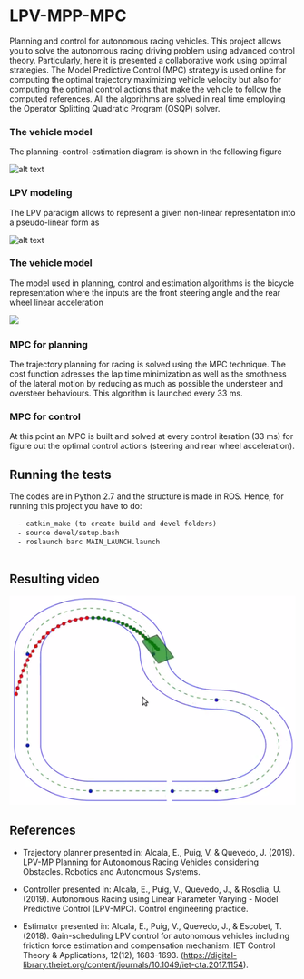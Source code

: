 # LPV-MPP-MPC
Planning and control for autonomous racing vehicles. This project allows you to solve the autonomous racing driving problem using advanced control theory. 
Particularly, here it is presented a collaborative work using optimal strategies. The Model Predictive Control (MPC) strategy is used online for computing the optimal trajectory maximizing vehicle velocity but also for computing the optimal control actions that make the vehicle to follow the computed references.
All the algorithms are solved in real time employing the Operator Splitting Quadratic Program (OSQP) solver.

### The vehicle model
The planning-control-estimation diagram is shown in the following figure

<!--![](https://github.com/euge2838/LPV-MPP-MPC/blob/master/Berkeley_control_planning_diagram.png) -->
<img src="https://github.com/euge2838/LPV-MPP-MPC/blob/master/Berkeley_control_planning_diagram.png" alt="alt text" width="520" height="314">



### LPV modeling
The LPV paradigm allows to represent a given non-linear representation into a pseudo-linear form as

<img src="https://github.com/euge2838/LPV-MPP-MPC/blob/master/vehicle_modeling.png" alt="alt text" width="521" height="259">
<!-- ![](https://github.com/euge2838/LPV-MPP-MPC/blob/master/vehicle_modeling.png) -->

### The vehicle model
The model used in planning, control and estimation algorithms is the bicycle representation where the inputs are the front steering angle and the rear wheel linear acceleration

![](https://github.com/euge2838/LPV-MPP-MPC/blob/master/variables_representation.png)


### MPC for planning
The trajectory planning for racing is solved using the MPC technique. The cost function adresses the lap time minimization as well as the smothness of the lateral motion by reducing as much as possible the understeer and oversteer behaviours.
This algorithm is launched every 33 ms.

### MPC for control
At this point an MPC is built and solved at every control iteration (33 ms) for figure out the optimal control actions (steering and rear wheel acceleration).


## Running the tests
The codes are in Python 2.7 and the structure is made in ROS. Hence, for running this project you have to do:
```
  - catkin_make (to create build and devel folders)
  - source devel/setup.bash
  - roslaunch barc MAIN_LAUNCH.launch
  
```


## Resulting video
[![IMAGE ALT TEXT HERE](Kazam_screenshot_00000.png)](https://www.youtube.com/watch?v=NrFt6ZmRRY0)


## References
* Trajectory planner presented in:  Alcala, E., Puig, V. & Quevedo, J. (2019). LPV-MP Planning for Autonomous Racing Vehicles considering Obstacles. Robotics and Autonomous Systems.

* Controller presented in: Alcala, E., Puig, V., Quevedo, J., & Rosolia, U. (2019). Autonomous Racing using Linear Parameter Varying - Model Predictive Control (LPV-MPC). Control engineering practice.

* Estimator presented in: Alcala, E., Puig, V., Quevedo, J., & Escobet, T. (2018). Gain-scheduling LPV control for autonomous vehicles including friction force estimation and compensation mechanism. IET Control Theory & Applications, 12(12), 1683-1693. (https://digital-library.theiet.org/content/journals/10.1049/iet-cta.2017.1154).



